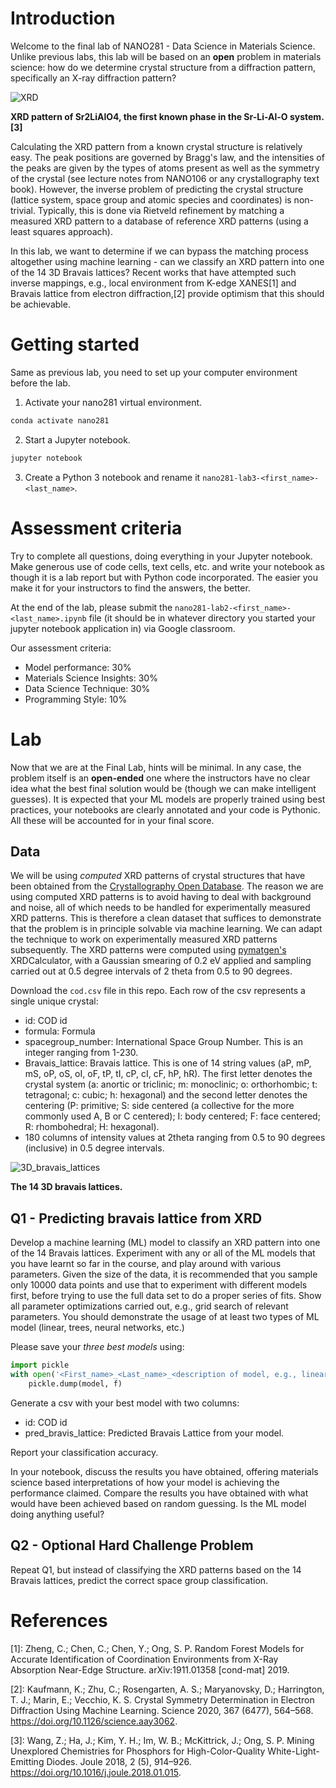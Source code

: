 # Introduction

Welcome to the final lab of NANO281 - Data Science in Materials Science. Unlike previous labs, this lab will be based on an **open** problem in materials science: how do we determine crystal structure from a diffraction pattern, specifically an X-ray diffraction pattern?

![XRD](https://github.com/materialsvirtuallab/nano281/blob/master/labs/lab3/xrd.png?raw=true)

**XRD pattern of Sr2LiAlO4, the first known phase in the Sr-Li-Al-O system.[3]**

Calculating the XRD pattern from a known crystal structure is relatively easy. The peak positions are governed by Bragg's law, and the intensities of the peaks are given by the types of atoms present as well as the symmetry of the crystal (see lecture notes from NANO106 or any crystallography text book). However, the inverse problem of predicting the crystal structure (lattice system, space group and atomic species and coordinates) is non-trivial. Typically, this is done via Rietveld refinement by matching a measured XRD pattern to a database of reference XRD patterns (using a least squares approach).

In this lab, we want to determine if we can bypass the matching process altogether using machine learning - can we classify an XRD pattern into one of the 14 3D Bravais lattices? Recent works that have attempted such inverse mappings, e.g., local environment from K-edge XANES[1] and Bravais lattice from electron diffraction,[2] provide optimism that this should be achievable.

# Getting started

Same as previous lab, you need to set up your computer environment before the lab. 

1. Activate your nano281 virtual environment.
```bash
conda activate nano281
```

2. Start a Jupyter notebook.
```bash
jupyter notebook
```

3. Create a Python 3 notebook and rename it `nano281-lab3-<first_name>-<last_name>`.

# Assessment criteria

Try to complete all questions, doing everything in your Jupyter notebook. Make generous use of code cells, text cells, etc. and write your notebook as though it is a lab report but with Python code incorporated. The easier you make it for your instructors to find the answers, the better.

At the end of the lab, please submit the `nano281-lab2-<first_name>-<last_name>.ipynb` file (it should be in whatever directory you started your jupyter notebook application in) via Google classroom.

Our assessment criteria:

- Model performance: 30%
- Materials Science Insights: 30%
- Data Science Technique: 30%
- Programming Style: 10%


# Lab

Now that we are at the Final Lab, hints will be minimal. In any case, the problem itself is an **open-ended** one where the instructors have no clear idea what the best final solution would be (though we can make intelligent guesses). It is expected that your ML models are properly trained using best practices, your notebooks are clearly annotated and your code is Pythonic. All these will be accounted for in your final score.

## Data

We will be using *computed* XRD patterns of crystal structures that have been obtained from the [Crystallography Open Database](http://www.crystallography.net/cod/). The reason we are using computed XRD patterns is to avoid having to deal with background and noise, all of which needs to be handled for experimentally measured XRD patterns. This is therefore a clean dataset that suffices to demonstrate that the problem is in principle solvable via machine learning. We can adapt the technique to work on experimentally measured XRD patterns subsequently. The XRD patterns were computed using [pymatgen's](http://pymatgen.org) XRDCalculator, with a Gaussian smearing of 0.2 eV applied and sampling carried out at 0.5 degree intervals of 2 theta from 0.5 to 90 degrees.

Download the `cod.csv` file in this repo. Each row of the csv represents a single unique crystal:

- id: COD id
- formula: Formula
- spacegroup_number: International Space Group Number. This is an integer ranging from 1-230.
- Bravais_lattice: Bravais lattice. This is one of 14 string values (aP, mP, mS, oP, oS, oI, oF, tP, tI, cP, cI, cF, hP, hR). The first letter denotes the crystal system (a: anortic or triclinic; m: monoclinic; o: orthorhombic; t: tetragonal; c: cubic; h: hexagonal) and the second letter denotes the centering (P: primitive; S: side centered (a collective for the more commonly used A, B or C centered); I: body centered; F: face centered; R: rhombohedral; H: hexagonal).
- 180 columns of intensity values at 2theta ranging from 0.5 to 90 degrees (inclusive) in 0.5 degree intervals.

![3D_bravais_lattices](https://github.com/materialsvirtuallab/nano281/blob/master/labs/lab3/bravais_lattices.png?raw=true)

**The 14 3D bravais lattices.**

## Q1 - Predicting bravais lattice from XRD

Develop a machine learning (ML) model to classify an XRD pattern into one of the 14 Bravais lattices. Experiment with any or all of the ML models that you have learnt so far in the course, and play around with various parameters. Given the size of the data, it is recommended that you sample only 10000 data points and use that to experiment with different models first, before trying to use the full data set to do a proper series of fits. Show all parameter optimizations carried out, e.g., grid search of relevant parameters. You should demonstrate the usage of at least two types of ML model (linear, trees, neural networks, etc.)

Please save your *three best models* using:

```python
import pickle
with open('<First_name>_<Last_name>_<description of model, e.g., linear, tree, etc.>.pkl') as f:
    pickle.dump(model, f)
```

Generate a csv with your best model with two columns:

- id: COD id
- pred\_bravis\_lattice: Predicted Bravais Lattice from your model.

Report your classification accuracy.

In your notebook, discuss the results you have obtained, offering materials science based interpretations of how your model is achieving the performance claimed. Compare the results you have obtained with what would have been achieved based on random guessing. Is the ML model doing anything useful?

## Q2 - Optional Hard Challenge Problem

Repeat Q1, but instead of classifying the XRD patterns based on the 14 Bravais lattices, predict the correct space group classification.

# References

[1]: Zheng, C.; Chen, C.; Chen, Y.; Ong, S. P. Random Forest Models for Accurate Identification of Coordination Environments from X-Ray Absorption Near-Edge Structure. arXiv:1911.01358 [cond-mat] 2019.

[2]: Kaufmann, K.; Zhu, C.; Rosengarten, A. S.; Maryanovsky, D.; Harrington, T. J.; Marin, E.; Vecchio, K. S. Crystal Symmetry Determination in Electron Diffraction Using Machine Learning. Science 2020, 367 (6477), 564–568. https://doi.org/10.1126/science.aay3062.

[3]: Wang, Z.; Ha, J.; Kim, Y. H.; Im, W. B.; McKittrick, J.; Ong, S. P. Mining Unexplored Chemistries for Phosphors for High-Color-Quality White-Light-Emitting Diodes. Joule 2018, 2 (5), 914–926. https://doi.org/10.1016/j.joule.2018.01.015.


